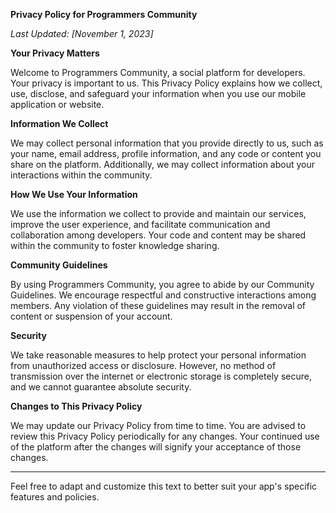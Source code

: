 **Privacy Policy for Programmers Community**

*Last Updated: [November 1, 2023]*

**Your Privacy Matters**

Welcome to Programmers Community, a social platform for developers. Your privacy is important to us. This Privacy Policy explains how we collect, use, disclose, and safeguard your information when you use our mobile application or website.

**Information We Collect**

We may collect personal information that you provide directly to us, such as your name, email address, profile information, and any code or content you share on the platform. Additionally, we may collect information about your interactions within the community.

**How We Use Your Information**

We use the information we collect to provide and maintain our services, improve the user experience, and facilitate communication and collaboration among developers. Your code and content may be shared within the community to foster knowledge sharing.

**Community Guidelines**

By using Programmers Community, you agree to abide by our Community Guidelines. We encourage respectful and constructive interactions among members. Any violation of these guidelines may result in the removal of content or suspension of your account.

**Security**

We take reasonable measures to help protect your personal information from unauthorized access or disclosure. However, no method of transmission over the internet or electronic storage is completely secure, and we cannot guarantee absolute security.

**Changes to This Privacy Policy**

We may update our Privacy Policy from time to time. You are advised to review this Privacy Policy periodically for any changes. Your continued use of the platform after the changes will signify your acceptance of those changes.

---

Feel free to adapt and customize this text to better suit your app's specific features and policies.
